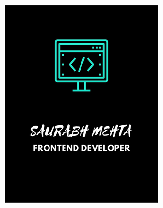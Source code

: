 ![ header ](https://github.com/saurabhmehta1601/saurabhmehta1601/blob/main/images/header-img.jpg?raw=true)